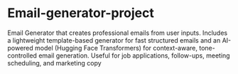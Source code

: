 # Email-generator-project
Email Generator that creates professional emails from user inputs. Includes a lightweight template-based generator for fast structured emails and an AI-powered model (Hugging Face Transformers) for context-aware, tone-controlled email generation. Useful for job applications, follow-ups, meeting scheduling, and marketing copy
